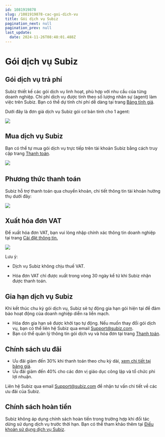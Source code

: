```yaml
---
id: 1081919878
slug: /1081919878-cac-goi-dich-vu
title: Gói dịch vụ Subiz
pagination_next: null
pagination_prev: null
last_update:
  date: 2024-11-26T08:48:01.488Z
---
```


# Gói dịch vụ Subiz

## Gói dịch vụ trả phí




Subiz thiết kế các gói dịch vụ linh hoạt, phù hợp với nhu cầu của từng doanh nghiệp. Chi phí dịch vụ được tính theo số lượng nhân sự (agent) làm việc trên Subiz. Bạn có thể dự tính chi phí dễ dàng tại trang [Bảng tính giá](https://subiz.com.vn/vi/calculator.html).



Dưới đây là đơn giá dịch vụ Subiz gói cơ bản tính cho 1 agent: 




![](https://vcdn.subiz-cdn.com/file/fisgyrbelcrutlxakeyf_acpxkgumifuoofoosble/unnamed.png)

## Mua dịch vụ Subiz


Bạn có thể tự mua gói dịch vụ trực tiếp trên tài khoản Subiz bằng cách truy cập trang [Thanh toán](https://app.subiz.com.vn/settings/subscription-info).




![](https://vcdn.subiz-cdn.com/file/fisgyrbeqjwvlilkqold_acpxkgumifuoofoosble/unnamed.png)
 
## Phương thức thanh toán


Subiz hỗ trợ thanh toán qua chuyển khoản, chi tiết thông tin tài khoản hưởng thụ dưới đây:




![](https://vcdn.subiz-cdn.com/file/fisgyrbevwhvsxcorzwa_acpxkgumifuoofoosble/unnamed.png)



## Xuất hóa đơn VAT


Để xuất hóa đơn VAT, bạn vui lòng nhập chính xác thông tin doanh nghiệp tại trang [Cài đặt thông tin.](https://app.subiz.com.vn/settings/)


![](https://vcdn.subiz-cdn.com/file/fisgyrbfaqlqsbfngtrl_acpxkgumifuoofoosble/unnamed.png)


Lưu ý:

+ Dịch vụ Subiz không chịu thuế VAT.

+ Hóa đơn VAT chỉ được xuất trong vòng 30 ngày kể từ khi Subiz nhận được thanh toán.
## Gia hạn dịch vụ Subiz


Khi kết thúc chu kỳ gói dịch vụ, Subiz sẽ tự động gia hạn gói hiện tại để đảm bảo hoạt động của doanh nghiệp diễn ra liền mạch.

- Hóa đơn gia hạn sẽ được khởi tạo tự động. Nếu muốn thay đổi gói dịch vụ, bạn có thể liên hệ Subiz qua email Support@subiz.com.
- Bạn có thể quản lý thông tin gói dịch vụ và hóa đơn tại trang [Thanh toán](https://app.subiz.com.vn/settings/subscription-info).
## Chính sách ưu đãi


- Ưu đãi giảm đến 30% khi thanh toán theo chu kỳ dài, [xem chi tiết tại bảng giá](https://subiz.com.vn/#pricing).
- Ưu đãi giảm đến 40% cho các đơn vị giáo dục công lập và tổ chức phi lợi nhuận.

Liên hệ Subiz qua email Support@subiz.com để nhận tư vấn chi tiết về các ưu đãi của Subiz.
## Chính sách hoàn tiền


Subiz không áp dụng chính sách hoàn tiền trong trường hợp khi đối tác dừng sử dụng dịch vụ trước thời hạn. Bạn có thể tham khảo thêm tại [Điều khoản sử dụng dịch vụ Subiz](https://subiz.com.vn/vi/terms-of-service.html).